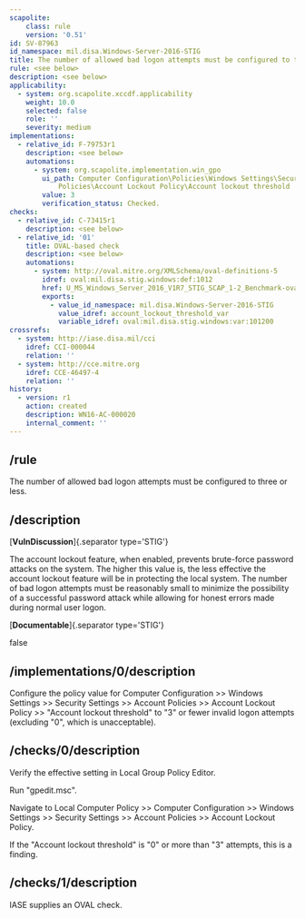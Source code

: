 ```yaml
---
scapolite:
    class: rule
    version: '0.51'
id: SV-87963
id_namespace: mil.disa.Windows-Server-2016-STIG
title: The number of allowed bad logon attempts must be configured to three or less.
rule: <see below>
description: <see below>
applicability:
  - system: org.scapolite.xccdf.applicability
    weight: 10.0
    selected: false
    role: ''
    severity: medium
implementations:
  - relative_id: F-79753r1
    description: <see below>
    automations:
      - system: org.scapolite.implementation.win_gpo
        ui_path: Computer Configuration\Policies\Windows Settings\Security Settings\Account
            Policies\Account Lockout Policy\Account lockout threshold
        value: 3
        verification_status: Checked.
checks:
  - relative_id: C-73415r1
    description: <see below>
  - relative_id: '01'
    title: OVAL-based check
    description: <see below>
    automations:
      - system: http://oval.mitre.org/XMLSchema/oval-definitions-5
        idref: oval:mil.disa.stig.windows:def:1012
        href: U_MS_Windows_Server_2016_V1R7_STIG_SCAP_1-2_Benchmark-oval.xml
        exports:
          - value_id_namespace: mil.disa.Windows-Server-2016-STIG
            value_idref: account_lockout_threshold_var
            variable_idref: oval:mil.disa.stig.windows:var:101200
crossrefs:
  - system: http://iase.disa.mil/cci
    idref: CCI-000044
    relation: ''
  - system: http://cce.mitre.org
    idref: CCE-46497-4
    relation: ''
history:
  - version: r1
    action: created
    description: WN16-AC-000020
    internal_comment: ''
---
```



## /rule

The number of allowed bad logon attempts must be configured to three or less.

## /description

[**VulnDiscussion**]{.separator type='STIG'}

The account lockout feature, when enabled, prevents brute-force password attacks on the system. The higher this value is, the less effective the account lockout feature will be in protecting the local system. The number of bad logon attempts must be reasonably small to minimize the possibility of a successful password attack while allowing for honest errors made during normal user logon.

[**Documentable**]{.separator type='STIG'}

false

## /implementations/0/description

Configure the policy value for Computer Configuration >> Windows Settings >> Security Settings >> Account Policies >> Account Lockout Policy >> "Account lockout threshold" to "3" or fewer invalid logon attempts (excluding "0", which is unacceptable).

## /checks/0/description

Verify the effective setting in Local Group Policy Editor.

Run "gpedit.msc".

Navigate to Local Computer Policy >> Computer Configuration >> Windows Settings >> Security Settings >> Account Policies >> Account Lockout Policy.

If the "Account lockout threshold" is "0" or more than "3" attempts, this is a finding.

## /checks/1/description

IASE supplies an OVAL check.
